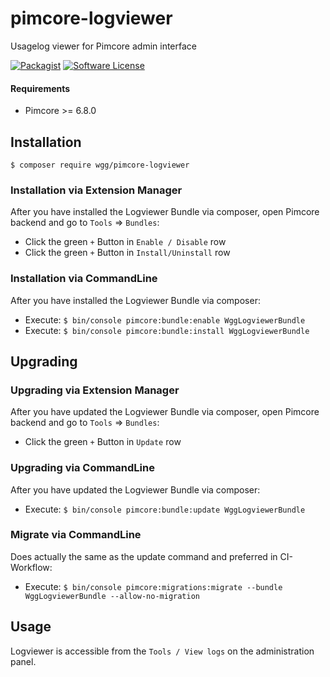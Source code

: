 # pimcore-logviewer
Usagelog viewer for Pimcore admin interface

[![Packagist](https://img.shields.io/packagist/v/wgg/pimcore-logviewer)](https://packagist.org/packages/wgg/pimcore-logviewer)
[![Software License](https://img.shields.io/packagist/l/wgg/pimcore-logviewer)](LICENSE)

#### Requirements

* Pimcore >= 6.8.0

## Installation

```shell
$ composer require wgg/pimcore-logviewer
```

### Installation via Extension Manager

After you have installed the Logviewer Bundle via composer, open Pimcore backend and go to `Tools` => `Bundles`:

- Click the green `+` Button in `Enable / Disable` row
- Click the green `+` Button in `Install/Uninstall` row

### Installation via CommandLine

After you have installed the Logviewer Bundle via composer:

- Execute: `$ bin/console pimcore:bundle:enable WggLogviewerBundle`
- Execute: `$ bin/console pimcore:bundle:install WggLogviewerBundle`

## Upgrading

### Upgrading via Extension Manager

After you have updated the Logviewer Bundle via composer, open Pimcore backend and go to `Tools` => `Bundles`:

- Click the green `+` Button in `Update` row

### Upgrading via CommandLine

After you have updated the Logviewer Bundle via composer:

- Execute: `$ bin/console pimcore:bundle:update WggLogviewerBundle`

### Migrate via CommandLine

Does actually the same as the update command and preferred in CI-Workflow:

- Execute: `$ bin/console pimcore:migrations:migrate --bundle WggLogviewerBundle --allow-no-migration`

## Usage

Logviewer is accessible from the `Tools / View logs` on the administration panel.

